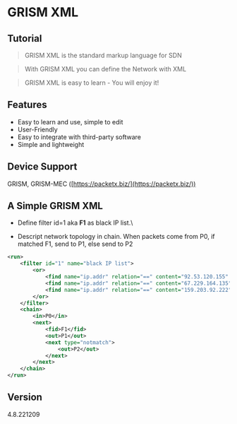 # GRISM XML

## Tutorial

> GRISM XML is the standard markup language for SDN

> With GRISM XML you can define the Network with XML

> GRISM XML is easy to learn - You will enjoy it!

## Features

* Easy to learn and use, simple to edit
* User-Friendly
* Easy to integrate with third-party software
* Simple and lightweight

## Device Support

GRISM, GRISM-MEC ([https://packetx.biz/](https://packetx.biz/))

## A Simple GRISM XML

* Define filter id=1 aka **F1** as black IP list.\

* Descript network topology in chain. When packets come from P0, if matched F1, send to P1, else send to P2

```xml
<run>
    <filter id="1" name="black IP list">
        <or>
            <find name="ip.addr" relation="==" content="92.53.120.155" />
            <find name="ip.addr" relation="==" content="67.229.164.135" />
            <find name="ip.addr" relation="==" content="159.203.92.222" />            
        </or>
    </filter>
    <chain>
        <in>P0</in>
        <next>
            <fid>F1</fid>
            <out>P1</out>
            <next type="notmatch">
                <out>P2</out>
            </next>
        </next>
    </chain>
</run>
```

## Version

&#x20;4.8.221209
